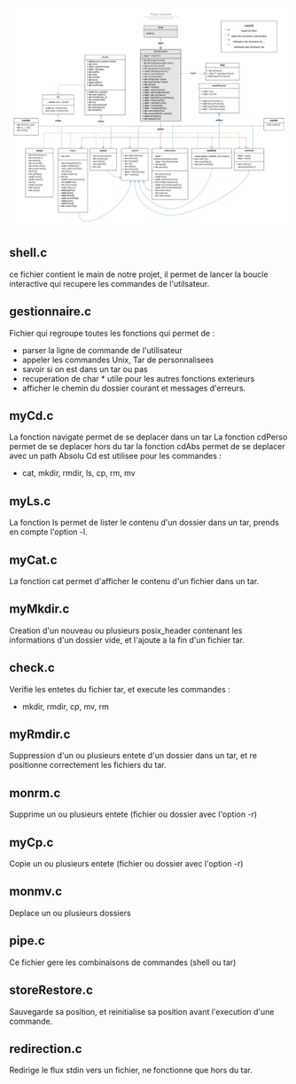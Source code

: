 ![](image/Architecture.png)
==================

## shell.c

ce fichier contient le main de notre projet, il permet de lancer la boucle
interactive qui recupere les commandes de l'utilsateur.

## gestionnaire.c

Fichier qui regroupe toutes les fonctions qui permet de :

* parser la ligne de commande de l'utilisateur
* appeler les commandes Unix, Tar de personnalisees
* savoir si on est dans un tar ou pas
* recuperation de char * utile pour les autres fonctions exterieurs
* afficher le chemin du dossier courant et messages d'erreurs.

## myCd.c

La fonction navigate permet de se deplacer dans un tar
La fonction cdPerso permet de se deplacer hors du tar
la fonction cdAbs permet de se deplacer avec un path Absolu
Cd est utilisee pour les commandes :

* cat, mkdir, rmdir, ls, cp, rm, mv


## myLs.c

La fonction ls permet de lister le contenu d'un dossier dans un tar,
prends en compte l'option -l.

## myCat.c

La fonction cat permet d'afficher le contenu d'un fichier dans un tar.

## myMkdir.c

Creation d'un nouveau ou plusieurs posix_header contenant les informations 
d'un dossier vide, et l'ajoute a la fin d'un fichier tar.

## check.c

Verifie les entetes du fichier tar, et execute les commandes :

* mkdir, rmdir, cp, mv, rm

## myRmdir.c

Suppression d'un ou plusieurs entete d'un dossier dans un tar,
et re positionne correctement les fichiers du tar.

## monrm.c

Supprime un ou plusieurs entete (fichier ou dossier avec l'option -r)


## myCp.c

Copie un ou plusieurs entete (fichier ou dossier avec l'option -r)

## monmv.c

Deplace un ou plusieurs dossiers

## pipe.c

Ce fichier gere les combinaisons de commandes (shell ou tar)

## storeRestore.c

Sauvegarde sa position, et reinitialise sa position avant l'execution
d'une commande.

## redirection.c

Redirige le flux stdin vers un fichier, ne fonctionne que hors du tar.

